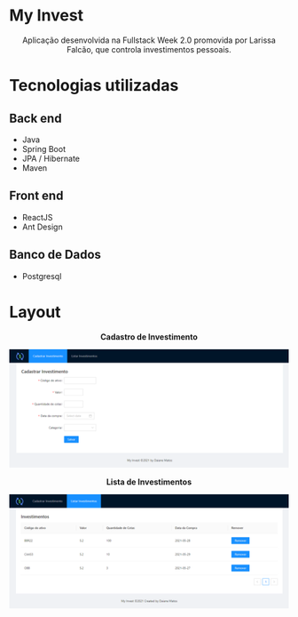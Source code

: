 # My Invest
<p align="center">Aplicação desenvolvida na Fullstack Week 2.0 promovida por Larissa Falcão, que controla investimentos pessoais.</p>

# Tecnologias utilizadas

## Back end
- Java
- Spring Boot
- JPA / Hibernate
- Maven

## Front end
- ReactJS
- Ant Design

## Banco de Dados
- Postgresql

# Layout
<p align="center"><b>Cadastro de Investimento</b></p>
 
![Cadastro](https://github.com/DaianeM/assets/blob/main/fullstackweek1.png)

<p align="center"><b>Lista de Investimentos</b></p>
 
![Listagem](https://github.com/DaianeM/assets/blob/main/fullstackweek2.png)
